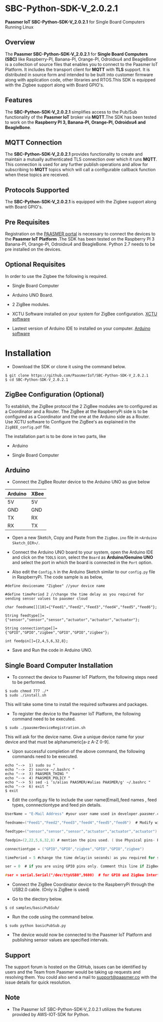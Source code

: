 # SBC-Python-SDK-V_2.0.2.1
**Paasmer IoT SBC-Python-SDK-V_2.0.2.1** for Single Board Computers Running Linux

## Overview
The **Paasmer SBC-Python-SDK-V_2.0.2.1** for **Single Board Computers (SBC)** like Raspberry-PI, Banana-PI, Orange-PI, Odroidxu4 and BeagleBone is a collection of source files that enables you to connect to the Paasmer IoT Platform. It includes the transport client for **MQTT** with **TLS** support.  It is distributed in source form and intended to be built into customer firmware along with application code, other libraries and RTOS.This SDK is equipped with the Zigbee support along with Board GPIO's.

## Features
The **SBC-Python-SDK-V_2.0.2.1** simplifies access to the Pub/Sub functionality of the **Paasmer IoT** broker via **MQTT**.The SDK has been tested to work on the **Raspberry PI 3, Banana-PI, Orange-PI, Odroidxu4 and BeagleBone**.

## MQTT Connection
The **SBC-Python-SDK-V_2.0.2.1** provides functionality to create and maintain a mutually authenticated TLS connection over which it runs **MQTT**. This connection is used for any further publish operations and allow for subscribing to **MQTT** topics which will call a configurable callback function when these topics are received.

## Protocols Supported
The **SBC-Python-SDK-V_2.0.2.1** is equipped with the Zigbee support along with Board GPIO's.

## Pre Requisites
Registration on the [PAASMER portal](http://developers.paasmer.co) is necessary to connect the devices to the **Paasmer IoT Platform** .The SDK has been tested on the Raspberry PI 3 Banana-PI, Orange-PI, Odroidxu4 and BeagleBone. Python 2.7 needs to be pre installed on the devices. 

##  Optional Requisites
In order to use the Zigbee the following is required.

* Single Board Computer

* Arduino UNO Board.

* 2 ZigBee modules.

* XCTU Software installed on your system for ZigBee configuration. [XCTU software](https://www.digi.com/products/xbee-rf-solutions/xctu-software/xctu)

* Lastest version of Arduino IDE to installed on your computer. [Arduino software](https://www.arduino.cc/en/main/software)

# Installation

* Download the SDK or clone it using the command below.

```
$ git clone https://github.com/PaasmerIoT/SBC-Python-SDK-V_2.0.2.1
$ cd SBC-Python-SDK-V_2.0.2.1
```

## ZigBee Configuration (Optional)

To establish, the ZigBee protocol the 2 ZigBee modules are to configured as a Coordinator and a Router. The ZigBee at the RaspberryPi side is to be configured as a Coordinator and the one at the Arduino side as a Router. Use XCTU software to Configure the ZigBee's as explained in the `ZigBEE_config.pdf` file.

The installation part is to be done in two parts, like

* Arduino  

* Single Board Computer
 
## Arduino 

* Connect the ZigBee Router device to the Arduino UNO as give below

| Arduino   | XBee |
| --------- | -----|
| 5V        | 5V   |
| GND       | GND  |
| TX        | RX   |
| RX        | TX   |


* Open a new Sketch, Copy and Paste from the `ZigBee.ino` file in `<Arduino Sketch_DIR>/`.

* Connect the Arduino UNO board to your system, open the Arduino IDE and click on the `TOOLS` icon, select the `Board` as **Arduino/Genuino UNO** and select the port in which the board is connected in the `Port` option. 

* Also edit the `Config.h` in the Arduino Sketch similar to our `config.py` file in RaspberryPi. The code sample is as below,

```
#define devicename "Zigbee" //your device name

#define timePeriod 2 //change the time delay as you required for sending sensor values to paasmer cloud

char feedname[][10]={"Feed1","Feed2","Feed3","feed4","feed5","feed6"};

String feedtype[]={"sensor","sensor","sensor","actuator","actuator","actuator"};

String connectiontype[]= {"GPIO","GPIO","zigbee","GPIO","GPIO","zigbee"};

int feedpin[]={2,4,5,6,32,8};
```
* Save and Run the code in Arduino UNO.

## Single Board Computer Installation


* To connect the device to Paasmer IoT Platform, the following steps need to be performed.

```
$ sudo chmod 777 ./*
$ sudo ./install.sh
```
This will take some time to install the required softwares and packages.

* To register the device to the Paasmer IoT Platform, the following command need to be executed.

```
$ sudo ./paasmerDeviceRegistration.sh
```

This will ask for the device name. Give a unique device name for your device and that must be alphanumeric[a-z A-Z 0-9].

* Upon successful completion of the above command, the following commands need to be executed.
```
echo "-->  1) sudo su "
echo "-->  2) source ~/.bashrc "
echo "-->  3) PAASMER_THING "
echo "-->  4) PAASMER_POLICY "
echo "-->  5) sed -i 's/alias PAASMER/#alias PAASMER/g' ~/.bashrc "
echo "-->  6) exit "
$ exit
```


* Edit the config.py file to include the user name(Email),feed names , feed types, connnectiontype and feed pin details. 

```c
UserName = "E-Mail Address" #your user name used in developer.paasmer.co for registration

feedname=("Feed1","Feed2","Feed3","feed4","feed5","feed6")  # Modify with the required feednames

feedtype=("sensor","sensor","sensor","actuator","actuator","actuator") # mention the feedtype as sensor/ actuatuor

feedpin=(2,22,5,6,32,8) # mention the pins used. ( Use Physical pins- RaspberryPi, BananaPi and OrangePi, Use GPIO pins for BeagleBone)

connectiontype = ("GPIO","GPIO","zigbee","GPIO","GPIO","zigbee") 

timePeriod = 5 #change the time delay(in seconds) as you required for sending sensor values to paasmer cloud

ser = 0  # if you are using GPIO pins only. Comment this line if ZigBee intefacing is required

#ser = serial.Serial("/dev/ttyUSB0",9600)  # for GPIO and ZigBee Interface . Comment this line if only GPIO is used. 

```

* Connect the ZigBee Coordinator device to the RaspberryPi through the USB2.0 cable. (Only is ZigBee is used)

* Go to the diectory below.

```
$ cd samples/basicPubSub/
```
      
* Run the code using the command below.

```
$ sudo python basicPubSub.py
```

* The device would now be connected to the Paasmer IoT Platform and publishing sensor values are specified intervals.

## Support

The support forum is hosted on the GitHub, issues can be identified by users and the Team from Paasmer would be taking up requests and resolving them. You could also send a mail to support@paasmer.co with the issue details for quick resolution.

## Note

* The Paasmer IoT SBC-Python-SDK-V_2.0.2.1 utilizes the features provided by AWS-IOT-SDK for Python.
